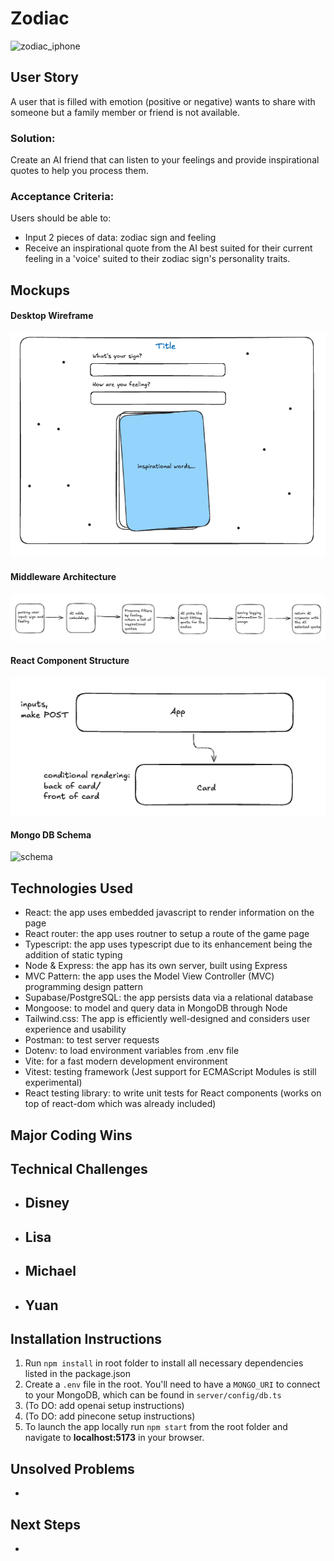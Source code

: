 # Zodiac

![zodiac_iphone]()

## User Story

A user that is filled with emotion (positive or negative) wants to share with someone but a family member or friend is not available.

### Solution:

Create an AI friend that can listen to your feelings and provide inspirational quotes to help you process them.

### Acceptance Criteria:

Users should be able to:

- Input 2 pieces of data: zodiac sign and feeling
- Receive an inspirational quote from the AI best suited for their current feeling in a 'voice' suited to their zodiac sign's personality traits.

## Mockups

#### Desktop Wireframe

![wireframe1](./assets/wireframe_desktop.png)

#### Middleware Architecture

![middleware](./assets/middleware_architecture.png)

#### React Component Structure

![components](./assets/component_structure.png)

#### Mongo DB Schema

![schema](./assets/mongo_schema.png)

## Technologies Used

- React: the app uses embedded javascript to render information on the page
- React router: the app uses routner to setup a route of the game page
- Typescript: the app uses typescript due to its enhancement being the addition of static typing
- Node & Express: the app has its own server, built using Express
- MVC Pattern: the app uses the Model View Controller (MVC) programming design pattern
- Supabase/PostgreSQL: the app persists data via a relational database
- Mongoose: to model and query data in MongoDB through Node
- Tailwind.css: The app is efficiently well-designed and considers user experience and usability
- Postman: to test server requests
- Dotenv: to load environment variables from .env file
- Vite: for a fast modern development environment
- Vitest: testing framework (Jest support for ECMAScript Modules is still experimental)
- React testing library: to write unit tests for React components (works on top of react-dom which was already included)

## Major Coding Wins

## Technical Challenges

- ## Disney
- ## Lisa
- ## Michael
- ## Yuan

## Installation Instructions

1. Run `npm install` in root folder to install all necessary dependencies listed in the package.json
2. Create a `.env` file in the root. You'll need to have a `MONGO_URI` to connect to your MongoDB, which can be found in `server/config/db.ts`
3. (To DO: add openai setup instructions)
4. (To DO: add pinecone setup instructions)
5. To launch the app locally run `npm start` from the root folder and navigate to **localhost:5173** in your browser.

## Unsolved Problems

-

## Next Steps

-
